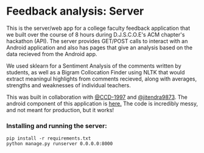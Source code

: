 # Feedback analysis: Server

This is the server/web app for a college faculty feedback application that 
we built over the course of 8 hours during D.J.S.C.O.E's ACM chapter's hackathon
(API). The server provides GET/POST calls to interact with an Android application
and also has pages that give an analysis based on the data recieved from the 
Android app. 


We used sklearn for a Sentiment Analysis of the comments written by students,
as well as a Bigram Collocation Finder using NLTK that would extract 
meaningul highlights from comments recieved, along with averages, strengths
and weaknesses of individual teachers.


This was built in collaboration with [@CCD-1997](https://github.com/CCD-1997) and
[@jitendra9873](https://github.com/jitendra9873). The android component of this
application is [here.](https://github.com/jitendra9873/api-feedback-android) The
code is incredibly messy, and not meant for production, but it works!


### Installing and running the server:

```
pip install -r requirements.txt
python manage.py runserver 0.0.0.0:8000
```
